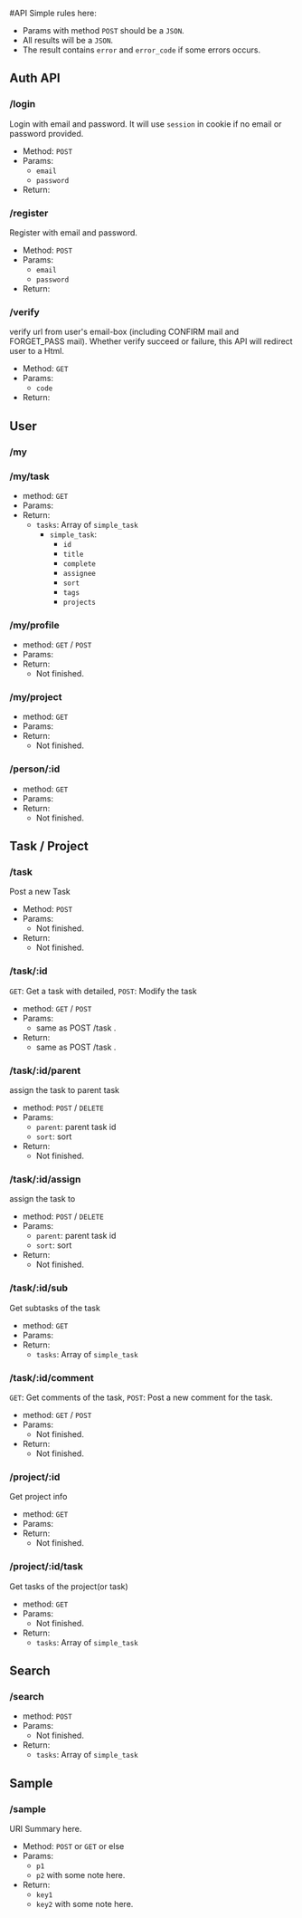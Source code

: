 #API
Simple rules here:

* Params with method `POST` should be a `JSON`.
* All results will be a `JSON`.
* The result contains `error` and `error_code` if some errors occurs.

## 
## Auth API

### /login
Login with email and password. It will use `session` in cookie if no email or password provided.
* Method: `POST`
* Params:
  * `email`
  * `password`
* Return:

### /register
Register with email and password.
* Method: `POST`
* Params:
  * `email`
  * `password`
* Return:

### /verify
verify url from user's email-box (including CONFIRM mail and FORGET_PASS mail). Whether verify succeed or failure, this API will redirect user to a Html.
* Method: `GET`
* Params:
  * `code`
* Return:

## 
## User

### /my
### /my/task
* method: `GET`
* Params:
* Return:
  * `tasks`: Array of `simple_task`
    * `simple_task`:
      * `id`
      * `title`
      * `complete`
      * `assignee`
      * `sort`
      * `tags`
      * `projects` 

### /my/profile
* method: `GET` / `POST`
* Params:
* Return:
  * Not finished.

### /my/project
* method: `GET`
* Params:
* Return:
  * Not finished.

### /person/:id
* method: `GET`
* Params:
* Return:
  * Not finished.

## 
## Task / Project

### /task
Post a new Task
* Method: `POST`
* Params:
  * Not finished.
* Return:
  * Not finished.

### /task/:id
`GET`: Get a task with detailed,
`POST`: Modify the task
* method: `GET` / `POST`
* Params:
  * same as POST /task .
* Return:
  * same as POST /task .

### /task/:id/parent
assign the task to parent task
* method: `POST` / `DELETE`
* Params:
  * `parent`: parent task id
  * `sort`: sort
* Return:
  * Not finished.

### /task/:id/assign
assign the task to 
* method: `POST` / `DELETE`
* Params:
  * `parent`: parent task id
  * `sort`: sort
* Return:
  * Not finished.


### /task/:id/sub
Get subtasks of the task
* method: `GET`
* Params:
* Return:
  * `tasks`: Array of `simple_task`

### /task/:id/comment
`GET`: Get comments of the task, `POST`: Post a new comment for the task.
* method: `GET` / `POST`
* Params:
  * Not finished.
* Return:
  * Not finished.

### /project/:id
Get project info
* method: `GET`
* Params:
* Return:
  * Not finished.

### /project/:id/task
Get tasks of the project(or task)
* method: `GET`
* Params:
  * Not finished.
* Return:
  * `tasks`: Array of `simple_task`

## 
## Search

### /search
* method: `POST`
* Params:
  * Not finished.
* Return:
  * `tasks`: Array of `simple_task`

## Sample
### /sample
URI Summary here.
* Method: `POST` or `GET` or else
* Params:
  * `p1`
  * `p2` with some note here.
* Return:
  * `key1`
  * `key2` with some note here.
